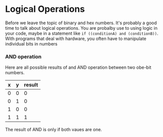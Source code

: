 # Logical Operations 

Before we leave the topic of binary and hex numbers. It's probably a good time to talk about logical operations. You are probalby use to using logic in your code, maybe in a statement like `if ((conditionA) and (conditionB))`. With programs that deal with hardware, you often have to manipulate individual bits in numbers

### AND operation 

Here are all possible results of and AND operation between two obe-bit numbers.

| x | y | result |
|---|---|--------|
| 0 | 0 |   0		 
| 0 | 1 |   0
| 1 | 0 |   0
| 1 | 1 |   1

The result of AND is only if both vaues are one. 

